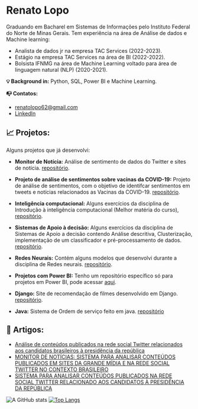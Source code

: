 # Renato Lopo

Graduando em Bacharel em Sistemas de Informações pelo Instituto Federal do Norte de Minas Gerais. Tem experiência na área de Análise de dados e Machine learning:
* Analista de dados jr na empresa TAC Services (2022-2023).
* Estágio na empresa TAC Services na área de BI (2022-2022).
* Bolsista IFNMG na área de Machine Learning voltado para área de  linguagem natural (NLP)  (2020-2021).


**💡 Background in:** Python, SQL, Power BI e Machine Learning.

**📭 Contatos:**
* renatolopo62@gmail.com
* [LinkedIn](https://www.linkedin.com/in/renatolopo/)


## 📈 Projetos:
Alguns projetos que já desenvolvi:

* **Monitor de Notícia:** 
   Análise de sentimento de dados do Twitter e sites de notícia. [repositório](https://github.com/Renatolopo/MonitorNoticia).
    
* **Projeto de análise de sentimentos sobre vacinas da COVID-19:** 
  Projeto de análise de sentimentos, com o objetivo de identifcar sentimentos em tweets e notícias relacionados as Vacinas da COVID-19. [repositório](https://github.com/Renatolopo/NLP-Vacinas).

* **Inteligência computacional:** 
  Alguns exercícios da disciplina de Introdução à inteligência computacional (Melhor matéria do curso), [repositório](https://github.com/Renatolopo/Inteligencia-Computacional).
 
* **Sistemas de Apoio à decisão:** 
  Alguns exercícios da disciplina de Sistemas de Apoio a decisão contendo Análise descritiva, Clusterização, implementação de um classificador e pré-processamento de dados. [repositório](https://github.com/Renatolopo/sistemas-de-apoio-a-decisao).
 
* **Redes Neurais:** 
  Contém alguns modelos que desenvolvi durante a disciplina  de Redes neurais. [repositório](https://github.com/Renatolopo/Redes-Neurais).
    
* **Projetos com Power BI:** 
  Tenho um repositório específico só para projetos em Power BI, pode acessar [aqui](https://github.com/Renatolopo/Portfolio-Power-BI).

* **Django:** 
  Site de recomendação de filmes desenvolvido em Django. [repositório](https://github.com/Renatolopo/CineGuia).
 
* **Java:**
  Sistema de Ordem de serviço feito em java. [repositório](https://github.com/Renatolopo/OrdemDeServico)
  



## 📝 Artigos:
* [Análise de conteúdos publicados na rede social Twitter 
relacionados aos candidatos brasileiros à presidência da 
república](https://ijaers.com/detail/analysis-of-content-published-on-the-social-network-twitter-related-to-brazilian-candidates-for-the-presidency-of-the-republic/)
* [MONITOR DE NOTÍCIAS: SISTEMA PARA ANALISAR CONTEÚDOS PUBLICADOS EM SITES DA GRANDE MÍDIA E NA REDE SOCIAL TWITTER NO CONTEXTO BRASILEIRO](https://eventos.ifnmg.edu.br/sic2022/anais/trabalho/102)
* [SISTEMA PARA ANALISAR CONTEÚDOS PUBLICADOS NA REDE SOCIAL TWITTER RELACIONADO AOS CANDIDATOS À PRESIDÊNCIA DA REPÚBLICA](https://fepeg2022.unimontes.br/index.php/anais/c0ac09dc-1216-4e7e-b9f2-9199112f0283)

  
![A GitHub stats](https://github-readme-stats.vercel.app/api?username=Renatolopo&show_icons=true&theme=tokyonight)
[![Top Langs](https://github-readme-stats.vercel.app/api/top-langs/?username=Renatolopo&layout=compact&theme=tokyonight)](https://github.com/Renatolopo)

<h4 align="center">

